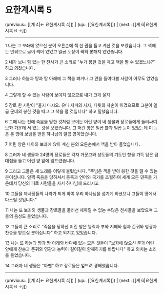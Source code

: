 # 요한계시록 5

(previous:: [[계 4|← 요한계시록 4]]) | (up:: [[요한계시록]]) | (next:: [[계 6|요한계시록 6 →]])

***




1 
나는 그 보좌에 앉으신 분이 오른손에 책 한 권을 들고 계신 것을 보았습니다. 그 책에는 안팎으로 글이 씌어 있었고 일곱 도장이 찍혀 봉해져 있었습니다. 



2 
내가 보니 힘 있는 한 천사가 큰 소리로 "누가 봉한 것을 떼고 책을 펼 수 있겠느냐?" 하고 외쳤습니다. 



3 
그러나 하늘과 땅과 땅 아래에 그 책을 펴거나 그 안을 들여다볼 사람이 아무도 없었습니다. 



4 
그렇게 할 수 있는 사람이 보이지 않으므로 내가 크게 울자 



5 
장로 한 사람이 "울지 마시오. 유다 지파의 사자, 다윗의 자손이 이겼으므로 그분이 일곱 군데의 봉한 것을 떼고 그 책을 펼 것입니다" 하고 말했습니다. 



6 
그때 나는 전에 죽음을 당한 것처럼 보이는 어린 양이 네 생물과 장로들에게 둘러싸여 보좌 가운데 서 있는 것을 보았습니다. 그 어린 양은 일곱 뿔과 일곱 눈이 있었는데 이 눈은 온 땅에 보냄을 받은 하나님의 일곱 영이었습니다. 



7 
어린 양은 나아와 보좌에 앉아 계신 분의 오른손에서 책을 받아 들었습니다. 



8 
그러자 네 생물과 24명의 장로들은 각자 거문고와 성도들의 기도인 향을 가득 담은 금대접을 들고 어린 양 앞에 엎드렸습니다. 



9 
그리고 그들은 새 노래를 이렇게 불렀습니다. "주님은 책을 받아 봉한 것을 뗄 수 있는 분이십니다. 일찍 죽음을 당하셔서 종족과 언어와 국가를 초월하여 세계 모든 민족들 가운데서 당신의 피로 사람들을 사서 하나님께 드리시고 



10 
그들을 제사장들의 나라가 되게 하여 우리 하나님을 섬기게 하셨으니 그들이 땅에서 다스릴 것입니다." 



11 
나는 또 보좌와 생물과 장로들을 둘러선 헤아릴 수 없는 수많은 천사들을 보았으며 그들의 음성도 들었습니다. 



12 
그들이 큰 소리로 "죽음을 당하신 어린 양은 능력과 부와 지혜와 힘과 존귀와 영광과 찬송을 받으실 분이십니다" 하고 외치고 있었습니다. 



13 
나는 또 하늘과 땅과 땅 아래와 바다에 있는 모든 것들이 "보좌에 앉으신 분과 어린 양에게 찬송과 존귀와 영광과 능력이 길이길이 함께하기를 바랍니다" 하고 외치는 소리를 들었습니다. 



14 
그러자 네 생물은 "아멘" 하고 장로들은 엎드려 경배했습니다.

***

(previous:: [[계 4|← 요한계시록 4]]) | (up:: [[요한계시록]]) | (next:: [[계 6|요한계시록 6 →]])
